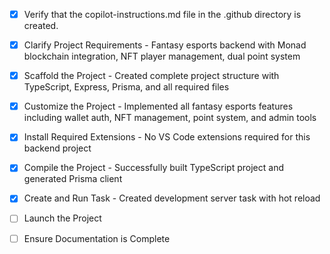 <!-- Use this file to provide workspace-specific custom instructions to Copilot. For more details, visit https://code.visualstudio.com/docs/copilot/copilot-customization#_use-a-githubcopilotinstructionsmd-file -->
- [x] Verify that the copilot-instructions.md file in the .github directory is created.

- [x] Clarify Project Requirements - Fantasy esports backend with Monad blockchain integration, NFT player management, dual point system

- [x] Scaffold the Project - Created complete project structure with TypeScript, Express, Prisma, and all required files

- [x] Customize the Project - Implemented all fantasy esports features including wallet auth, NFT management, point system, and admin tools

- [x] Install Required Extensions - No VS Code extensions required for this backend project

- [x] Compile the Project - Successfully built TypeScript project and generated Prisma client

- [x] Create and Run Task - Created development server task with hot reload

- [ ] Launch the Project
	<!--
	Verify that all previous steps have been completed.
	Prompt user for debug mode, launch only if confirmed.
	 -->

- [ ] Ensure Documentation is Complete
	<!--
	Verify that all previous steps have been completed.
	Verify that README.md and the copilot-instructions.md file in the .github directory exists and contains current project information.
	Clean up the copilot-instructions.md file in the .github directory by removing all HTML comments.
	 -->
